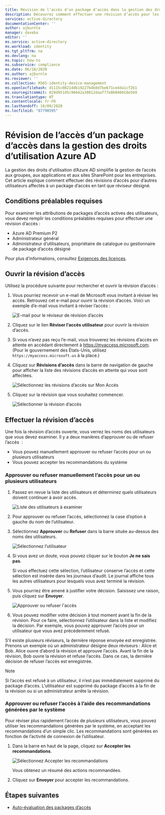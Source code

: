 ```yaml
---
title: Révision de l’accès d’un package d’accès dans la gestion des droits d’utilisation Azure AD
description: Découvrez comment effectuer une révision d’accès pour les packages d’accès de gestion des droits d’utilisation dans les révisions d’accès Azure Active Directory (préversion).
services: active-directory
documentationCenter: ''
author: ajburnle
manager: daveba
editor: ''
ms.service: active-directory
ms.workload: identity
ms.tgt_pltfrm: na
ms.devlang: na
ms.topic: how-to
ms.subservice: compliance
ms.date: 06/18/2020
ms.author: ajburnle
ms.reviewer: ''
ms.collection: M365-identity-device-management
ms.openlocfilehash: d1115c08214db19227b4b8d7be671ce4da1cf2b1
ms.sourcegitcommit: 829d951d5c90442a38012daaf77e86046018e5b9
ms.translationtype: HT
ms.contentlocale: fr-FR
ms.lasthandoff: 10/09/2020
ms.locfileid: "87798595"
---
```

# <a name="review-access-of-an-access-package-in-azure-ad-entitlement-management"></a>Révision de l’accès d’un package d’accès dans la gestion des droits d’utilisation Azure AD

La gestion des droits d'utilisation d’Azure AD simplifie la gestion de l’accès aux groupes, aux applications et aux sites SharePoint pour les entreprises. Cet article explique comment effectuer des révisions d’accès pour d’autres utilisateurs affectés à un package d’accès en tant que réviseur désigné.

## <a name="prerequisites"></a>Conditions préalables requises

Pour examiner les attributions de packages d’accès actives des utilisateurs, vous devez remplir les conditions préalables requises pour effectuer une révision d’accès :
- Azure AD Premium P2
- Administrateur général
- Administrateur d’utilisateurs, propriétaire de catalogue ou gestionnaire de package d’accès désigné

Pour plus d’informations, consultez [Exigences des licences](entitlement-management-overview.md#license-requirements).


## <a name="open-the-access-review"></a>Ouvrir la révision d’accès

Utilisez la procédure suivante pour rechercher et ouvrir la révision d’accès :

1. Vous pourriez recevoir un e-mail de Microsoft vous invitant à réviser les accès. Retrouvez cet e-mail pour ouvrir la révision d’accès. Voici un exemple d’e-mail vous invitant à réviser l’accès :
    
    ![E-mail pour le réviseur de révision d’accès](./media/entitlement-management-access-reviews-review-access/review-access-reviewer-email.png)

1. Cliquez sur le lien **Réviser l’accès utilisateur** pour ouvrir la révision d’accès. 

1. Si vous n’avez pas reçu l’e-mail, vous trouverez les révisions d’accès en attente en accédant directement à https://myaccess.microsoft.com.  (Pour le gouvernement des États-Unis, utilisez `https://myaccess.microsoft.us` à la place.)

1. Cliquez sur **Révisions d’accès** dans la barre de navigation de gauche pour afficher la liste des révisions d’accès en attente qui vous sont affectées.
    
    ![Sélectionnez les révisions d’accès sur Mon Accès](./media/entitlement-management-access-reviews-review-access/review-access-myaccess-select-access-review.png)

1. Cliquez sur la révision que vous souhaitez commencer.
    
    ![Sélectionner la révision d’accès](./media/entitlement-management-access-reviews-review-access/review-access-select-access-review.png)

## <a name="perform-the-access-review"></a>Effectuer la révision d’accès

Une fois la révision d’accès ouverte, vous verrez les noms des utilisateurs que vous devez examiner. Il y a deux manières d’approuver ou de refuser l’accès  :
- Vous pouvez manuellement approuver ou refuser l’accès pour un ou plusieurs utilisateurs
- Vous pouvez accepter les recommandations du système

### <a name="manually-approve-or-deny-access-for-one-or-more-users"></a>Approuver ou refuser manuellement l’accès pour un ou plusieurs utilisateurs
1. Passez en revue la liste des utilisateurs et déterminez quels utilisateurs doivent continuer à avoir accès.

    ![Liste des utilisateurs à examiner](./media/entitlement-management-access-reviews-review-access/review-access-list-of-users.png)

1. Pour approuver ou refuser l’accès, sélectionnez la case d’option à gauche du nom de l’utilisateur.

1. Sélectionnez **Approuver** ou **Refuser** dans la barre située au-dessus des noms des utilisateurs.

    ![Sélectionnez l’utilisateur](./media/entitlement-management-access-reviews-review-access/review-access-select-users.png)

1. Si vous avez un doute, vous pouvez cliquer sur le bouton **Je ne sais pas**.

    Si vous effectuez cette sélection, l’utilisateur conserve l’accès et cette sélection est insérée dans les journaux d’audit. Le journal affiche tous les autres utilisateurs pour lesquels vous avez terminé la révision.

1. Vous pourriez être amené à justifier votre décision. Saisissez une raison, puis cliquez sur **Envoyer**.

    ![Approuver ou refuser l'accès](./media/entitlement-management-access-reviews-review-access/review-access-decision-approve.png)

1. Vous pouvez modifier votre décision à tout moment avant la fin de la révision. Pour ce faire, sélectionnez l’utilisateur dans la liste et modifiez la décision. Par exemple, vous pouvez approuver l’accès pour un utilisateur que vous avez précédemment refusé.

S’il existe plusieurs réviseurs, la dernière réponse envoyée est enregistrée. Prenons un exemple où un administrateur désigne deux réviseurs : Alice et Bob. Alice ouvre d’abord la révision et approuve l’accès. Avant la fin de la révision, Bob ouvre la révision et refuse l’accès. Dans ce cas, la dernière décision de refuser l’accès est enregistrée.

>[!NOTE]
>Si l’accès est refusé à un utilisateur, il n’est pas immédiatement supprimé du package d’accès. L’utilisateur est supprimé du package d’accès à la fin de la révision ou si un administrateur arrête la révision.

### <a name="approve-or-deny-access-using-the-system-generated-recommendations"></a>Approuver ou refuser l’accès à l’aide des recommandations générées par le système

Pour réviser plus rapidement l’accès de plusieurs utilisateurs, vous pouvez utiliser les recommandations générées par le système, en acceptant les recommandations d’un simple clic. Les recommandations sont générées en fonction de l’activité de connexion de l’utilisateur.

1.  Dans la barre en haut de la page, cliquez sur **Accepter les recommandations**.
    
    ![Sélectionnez Accepter les recommandations](./media/entitlement-management-access-reviews-review-access/review-access-use-recommendations.png)
    
    Vous obtenez un résumé des actions recommandées.

1.  Cliquez sur **Envoyer** pour accepter les recommandations.

## <a name="next-steps"></a>Étapes suivantes

- [Auto-évaluation des packages d’accès](entitlement-management-access-reviews-self-review.md)